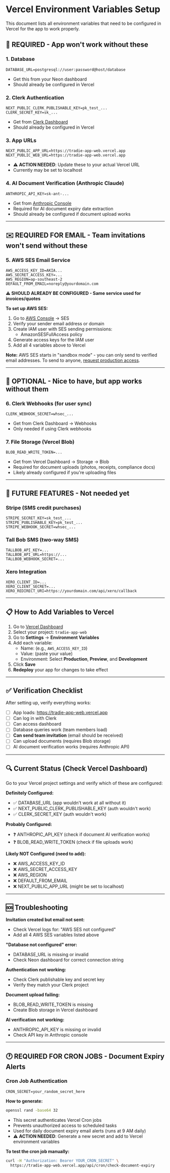 # Vercel Environment Variables Setup

This document lists all environment variables that need to be configured in Vercel for the app to work properly.

## 🚨 REQUIRED - App won't work without these

### 1. Database
```
DATABASE_URL=postgresql://user:password@host/database
```
- Get this from your Neon dashboard
- Should already be configured in Vercel

### 2. Clerk Authentication
```
NEXT_PUBLIC_CLERK_PUBLISHABLE_KEY=pk_test_...
CLERK_SECRET_KEY=sk_...
```
- Get from [Clerk Dashboard](https://dashboard.clerk.com)
- Should already be configured in Vercel

### 3. App URLs
```
NEXT_PUBLIC_APP_URL=https://tradie-app-web.vercel.app
NEXT_PUBLIC_WEB_URL=https://tradie-app-web.vercel.app
```
- ⚠️ **ACTION NEEDED**: Update these to your actual Vercel URL
- Currently may be set to localhost

### 4. AI Document Verification (Anthropic Claude)
```
ANTHROPIC_API_KEY=sk-ant-...
```
- Get from [Anthropic Console](https://console.anthropic.com)
- Required for AI document expiry date extraction
- Should already be configured if document upload works

---

## ✉️ REQUIRED FOR EMAIL - Team invitations won't send without these

### 5. AWS SES Email Service
```
AWS_ACCESS_KEY_ID=AKIA...
AWS_SECRET_ACCESS_KEY=...
AWS_REGION=ap-southeast-2
DEFAULT_FROM_EMAIL=noreply@yourdomain.com
```

**⚠️ SHOULD ALREADY BE CONFIGURED - Same service used for invoices/quotes**

**To set up AWS SES:**

1. Go to [AWS Console](https://console.aws.amazon.com) → SES
2. Verify your sender email address or domain
3. Create IAM user with SES sending permissions:
   - AmazonSESFullAccess policy
4. Generate access keys for the IAM user
5. Add all 4 variables above to Vercel

**Note:** AWS SES starts in "sandbox mode" - you can only send to verified email addresses. To send to anyone, [request production access](https://docs.aws.amazon.com/ses/latest/dg/request-production-access.html).

---

## 📎 OPTIONAL - Nice to have, but app works without them

### 6. Clerk Webhooks (for user sync)
```
CLERK_WEBHOOK_SECRET=whsec_...
```
- Get from Clerk Dashboard → Webhooks
- Only needed if using Clerk webhooks

### 7. File Storage (Vercel Blob)
```
BLOB_READ_WRITE_TOKEN=...
```
- Get from Vercel Dashboard → Storage → Blob
- Required for document uploads (photos, receipts, compliance docs)
- Likely already configured if you're uploading files

---

## 🔮 FUTURE FEATURES - Not needed yet

### Stripe (SMS credit purchases)
```
STRIPE_SECRET_KEY=sk_test_...
STRIPE_PUBLISHABLE_KEY=pk_test_...
STRIPE_WEBHOOK_SECRET=whsec_...
```

### Tall Bob SMS (two-way SMS)
```
TALLBOB_API_KEY=...
TALLBOB_API_URL=https://...
TALLBOB_WEBHOOK_SECRET=...
```

### Xero Integration
```
XERO_CLIENT_ID=...
XERO_CLIENT_SECRET=...
XERO_REDIRECT_URI=https://yourdomain.com/api/xero/callback
```

---

## 📋 How to Add Variables to Vercel

1. Go to [Vercel Dashboard](https://vercel.com/dashboard)
2. Select your project: `tradie-app-web`
3. Go to **Settings** → **Environment Variables**
4. Add each variable:
   - Name: (e.g., `AWS_ACCESS_KEY_ID`)
   - Value: (paste your value)
   - Environment: Select **Production**, **Preview**, and **Development**
5. Click **Save**
6. **Redeploy** your app for changes to take effect

---

## ✅ Verification Checklist

After setting up, verify everything works:

- [ ] App loads: https://tradie-app-web.vercel.app
- [ ] Can log in with Clerk
- [ ] Can access dashboard
- [ ] Database queries work (team members load)
- [ ] **Can send team invitation** (email should be received)
- [ ] Can upload documents (requires Blob storage)
- [ ] AI document verification works (requires Anthropic API)

---

## 🔍 Current Status (Check Vercel Dashboard)

Go to your Vercel project settings and verify which of these are configured:

**Definitely Configured:**
- ✅ DATABASE_URL (app wouldn't work at all without it)
- ✅ NEXT_PUBLIC_CLERK_PUBLISHABLE_KEY (auth wouldn't work)
- ✅ CLERK_SECRET_KEY (auth wouldn't work)

**Probably Configured:**
- ❓ ANTHROPIC_API_KEY (check if document AI verification works)
- ❓ BLOB_READ_WRITE_TOKEN (check if file uploads work)

**Likely NOT Configured (need to add):**
- ❌ AWS_ACCESS_KEY_ID
- ❌ AWS_SECRET_ACCESS_KEY
- ❌ AWS_REGION
- ❌ DEFAULT_FROM_EMAIL
- ❌ NEXT_PUBLIC_APP_URL (might be set to localhost)

---

## 🆘 Troubleshooting

**Invitation created but email not sent:**
- Check Vercel logs for: "AWS SES not configured"
- Add all 4 AWS SES variables listed above

**"Database not configured" error:**
- DATABASE_URL is missing or invalid
- Check Neon dashboard for correct connection string

**Authentication not working:**
- Check Clerk publishable key and secret key
- Verify they match your Clerk project

**Document upload failing:**
- BLOB_READ_WRITE_TOKEN is missing
- Create Blob storage in Vercel dashboard

**AI verification not working:**
- ANTHROPIC_API_KEY is missing or invalid
- Check API key in Anthropic console

---

## 🕐 REQUIRED FOR CRON JOBS - Document Expiry Alerts

### Cron Job Authentication
```
CRON_SECRET=your_random_secret_here
```

**How to generate:**
```bash
openssl rand -base64 32
```

- This secret authenticates Vercel Cron jobs
- Prevents unauthorized access to scheduled tasks
- Used for daily document expiry email alerts (runs at 9 AM daily)
- ⚠️ **ACTION NEEDED**: Generate a new secret and add to Vercel environment variables

**To test the cron job manually:**
```bash
curl -H "Authorization: Bearer YOUR_CRON_SECRET" \
  https://tradie-app-web.vercel.app/api/cron/check-document-expiry
```
